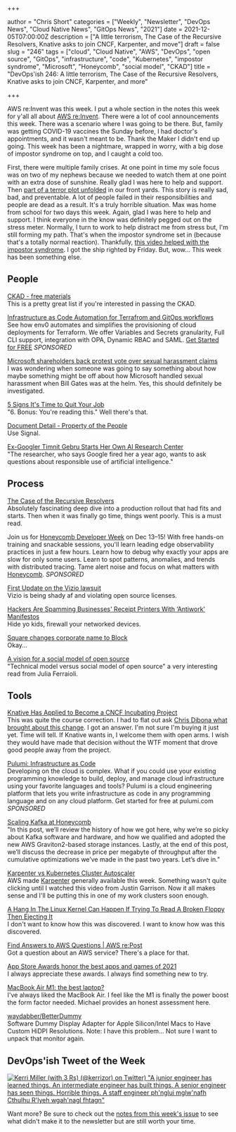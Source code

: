 +++

author = "Chris Short"
categories = ["Weekly", "Newsletter", "DevOps News", "Cloud Native News", "GitOps News", "2021"]
date = 2021-12-05T07:00:00Z
description = ["A little terrorism, The Case of the Recursive Resolvers, Knative asks to join CNCF, Karpenter, and move"]
draft = false
slug = "246"
tags = ["cloud", "Cloud Native", "AWS", "DevOps", "open source", "GitOps", "infrastructure", "code", "Kubernetes", "impostor syndrome", "Microsoft", "Honeycomb", "social model", "CKAD"]
title = "DevOps'ish 246: A little terrorism, The Case of the Recursive Resolvers, Knative asks to join CNCF, Karpenter, and more"

+++

AWS re:Invent was this week. I put a whole section in the notes this week for y'all all about [AWS re:Invent](/246/notes/). There were a lot of cool announcements this week. There was a scenario where I was going to be there. But, family was getting COVID-19 vaccines the Sunday before, I had doctor's appointments, and it wasn't meant to be. Thank the Maker I didn't end up going. This week has been a nightmare, wrapped in worry, with a big dose of impostor syndrome on top, and I caught a cold too.

First, there were multiple family crises. At one point in time my sole focus was on two of my nephews because we needed to watch them at one point with an extra dose of sunshine. Really glad I was here to help and support. Then [part of a terror plot unfolded](https://www.wxyz.com/news/oxford-school-shooting/prosecutor-details-disturbing-warning-signs-and-events-that-led-up-to-the-oxford-high-school-shooting) in our front yards. This story is really sad, bad, and preventable. A lot of people failed in their responsibilities and people are dead as a result. It's a truly horrible situation. Max was home from school for two days this week. Again, glad I was here to help and support. I think everyone in the know was definitely pegged out on the stress meter. Normally, I turn to work to help distract me from stress but, I'm still forming my path. That's when the impostor syndrome set in (because that's a totally normal reaction). Thankfully, [this video helped with the impostor syndrome](https://www.youtube.com/watch?v=Bz8F9YT4axA). I got the ship righted by Friday. But, wow... This week has been something else.

## People

[CKAD - free materials](https://www.reddit.com/r/kubernetes/comments/r4q1ec/ckad_free_materials/)  
This is a pretty great list if you're interested in passing the CKAD.

[Infrastructure as Code Automation for Terrafrom and GitOps workflows](https://www.env0.com/infrastructure-as-code-automation?utm_campaign=devopsish&utm_source=nativeads&utm_medium=newsletter)  
See how env0 automates and simplifies the provisioning of cloud deployments for Terraform. We offer Variables and Secrets granularity, Full CLI support, integration with OPA, Dynamic RBAC and SAML. [Get Started for FREE](https://www.env0.com/infrastructure-as-code-automation?utm_campaign=devopsish&utm_source=nativeads&utm_medium=newsletter) *SPONSORED*

[Microsoft shareholders back protest vote over sexual harassment claims](https://arstechnica.com/tech-policy/2021/11/microsoft-shareholders-back-protest-vote-over-sexual-harassment-claims/)  
I was wondering when someone was going to say something about how maybe something might be off about how Microsoft handled sexual harassment when Bill Gates was at the helm. Yes, this should definitely be investigated.

[5 Signs It's Time to Quit Your Job](https://cate.blog/2021/11/29/5-signs-its-time-to-quit-your-job/)  
"6. Bonus: You're reading this." Well there's that.

[Document Detail - Property of the People](https://propertyofthepeople.org/document-detail/?doc-id=21114562)  
Use Signal.

[Ex-Googler Timnit Gebru Starts Her Own AI Research Center](https://www.wired.com/story/ex-googler-timnit-gebru-starts-ai-research-center/)  
"The researcher, who says Google fired her a year ago, wants to ask questions about responsible use of artificial intelligence."

## Process

[The Case of the Recursive Resolvers](https://slack.engineering/what-happened-during-slacks-dnssec-rollout/)  
Absolutely fascinating deep dive into a production rollout that had fits and starts. Then when it was finally go time, things went poorly. This is a must read.

Join us for [Honeycomb Developer Week](https://www.honeycomb.io/developer-week-devopsish/?&utm_source=devopsish&utm_medium=newsletter&utm_campaign=ad&utm_content=devopsish) on Dec 13–15! With free hands-on training and snackable sessions, you'll learn leading edge observability practices in just a few hours. Learn how to debug why exactly your apps are slow for only some users. Learn to spot patterns, anomalies, and trends with distributed tracing. Tame alert noise and focus on what matters with [Honeycomb](https://ui.honeycomb.io/signup/?&utm_source=devopsish&utm_medium=newsletter&utm_campaign=ad&utm_content=product-signup). *SPONSORED*

[First Update on the Vizio lawsuit](https://sfconservancy.org/blog/2021/nov/30/vizio-update-0/)  
Vizio is being shady af and violating open source licenses.

[Hackers Are Spamming Businesses' Receipt Printers With ‘Antiwork' Manifestos](https://www.vice.com/en/article/qjbb9d/hackers-are-spamming-businesses-receipt-printers-with-antiwork-manifestos)  
Hide yo kids, firewall your networked devices.

[Square changes corporate name to Block](https://www.cnbc.com/2021/12/01/square-changes-corporate-name-to-block-.html)  
Okay...

[A vision for a social model of open source](https://leaddev.com/agile-other-ways-working/vision-social-model-open-source)  
"Technical model versus social model of open source" a very interesting read from Julia Ferraioli.

## Tools

[Knative Has Applied to Become a CNCF Incubating Project](https://knative.dev/blog/steering/knative-cncf-donation/)  
This was quite the course correction. I had to flat out ask [Chris Dibona what brought about this change](https://twitter.com/cdibona/status/1465754668450025473). I got an answer. I'm not sure I'm buying it just yet. Time will tell. If Knative wants in, I welcome them with open arms. I wish they would have made that decision without the WTF moment that drove good people away from the project.

[Pulumi: Infrastructure as Code](https://www.pulumi.com/?utm_source=devopsish&utm_medium=sponsored-link&utm_campaign=iac)  
Developing on the cloud is complex. What if you could use your existing programming knowledge to build, deploy, and manage cloud infrastructure using your favorite languages and tools? Pulumi is a cloud engineering platform that lets you write infrastructure as code in any programming language and on any cloud platform. Get started for free at pulumi.com *SPONSORED*

[Scaling Kafka at Honeycomb](https://www.honeycomb.io/blog/scaling-kafka-observability-pipelines/)  
"In this post, we’ll review the history of how we got here, why we’re so picky about Kafka software and hardware, and how we qualified and adopted the new AWS Graviton2-based storage instances. Lastly, at the end of this post, we’ll discuss the decrease in price per megabyte of throughput after the cumulative optimizations we’ve made in the past two years. Let’s dive in."

[Karpenter vs Kubernetes Cluster Autoscaler](https://www.youtube.com/watch?v=3QsVRHVdOnM)  
AWS made [Karpenter](https://karpenter.sh/) generally available this week. Something wasn't quite clicking until I watched this video from Justin Garrison. Now it all makes sense and I'll be putting this in one of my work clusters soon enough.

[A Hang In The Linux Kernel Can Happen If Trying To Read A Broken Floppy Then Ejecting It](https://www.phoronix.com/scan.php?page=news_item&px=Linux-5.17-Floppy)  
I don't want to know how this was discovered. I want to know how was this discovered.

[Find Answers to AWS Questions | AWS re:Post](https://repost.aws/questions)  
Got a question about an AWS service? There's a place for that.

[App Store Awards honor the best apps and games of 2021](https://www.apple.com/newsroom/2021/12/app-store-awards-honor-the-best-apps-and-games-of-2021/)  
I always appreciate these awards. I always find something new to try.

[MacBook Air M1: the best laptop?](https://michael.stapelberg.ch/posts/2021-11-28-macbook-air-m1/)  
I've always liked the MacBook Air. I feel like the M1 is finally the power boost the form factor needed. Michael provides an honest assessment here.

[waydabber/BetterDummy](https://github.com/waydabber/BetterDummy)  
Software Dummy Display Adapter for Apple Silicon/Intel Macs to Have Custom HiDPI Resolutions. Note: I have this problem... Not sure I want to unpack that monitor again.

## DevOps'ish Tweet of the Week

[![Kerri Miller (with 3 Rs) (@kerrizor) on Twitter) "A junior engineer has learned things. An intermediate engineer has built things. A senior engineer has seen things. Horrible things. A staff engineer ph'nglui mglw'nafh Cthulhu R'lyeh wgah'nagl fhtagn"](["https://shortcdn.com/file/devopsish/246-devopsish-tweet-of-the-week.webp)](https://twitter.com/kerrizor/status/1465694154508300292)

Want more? Be sure to check out the [notes from this week's issue](https://devopsish.com/246/notes/) to see what didn't make it to the newsletter but are still worth your time.
